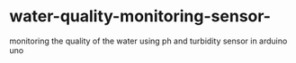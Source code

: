 # water-quality-monitoring-sensor-
monitoring the quality of the water using  ph and turbidity sensor in arduino uno 
